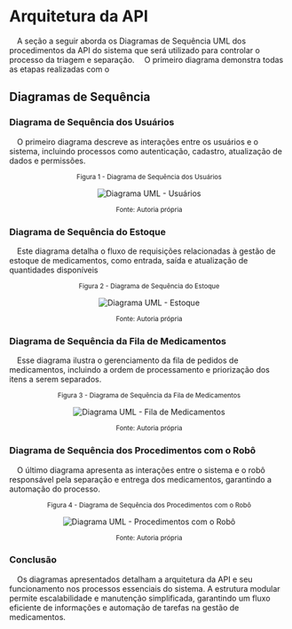 # Arquitetura da API
&emsp;A seção a seguir aborda os Diagramas de Sequência UML dos procedimentos da API do sistema que será utilizado para controlar o processo da triagem e separação.
&emsp;O primeiro diagrama demonstra todas as etapas realizadas com o 

## Diagramas de Sequência
### Diagrama de Sequência dos Usuários
&emsp;O primeiro diagrama descreve as interações entre os usuários e o sistema, incluindo processos como autenticação, cadastro, atualização de dados e permissões.

<div align="center" width="100%">

<sub>Figura 1 - Diagrama de Sequência dos Usuários</sub>

![Diagrama UML - Usuários](/img/diagramas-uml/usuarios.svg)

<sup>Fonte: Autoria própria </sup>

</div>

### Diagrama de Sequência do Estoque
&emsp;Este diagrama detalha o fluxo de requisições relacionadas à gestão de estoque de medicamentos, como entrada, saída e atualização de quantidades disponíveis

<div align="center" width="100%">

<sub>Figura 2 - Diagrama de Sequência do Estoque</sub>

![Diagrama UML - Estoque](/img/diagramas-uml/estoque.svg)

<sup>Fonte: Autoria própria </sup>

</div>

### Diagrama de Sequência da Fila de Medicamentos
&emsp;Esse diagrama ilustra o gerenciamento da fila de pedidos de medicamentos, incluindo a ordem de processamento e priorização dos itens a serem separados.

<div align="center" width="100%">

<sub>Figura 3 - Diagrama de Sequência da Fila de Medicamentos</sub>

![Diagrama UML - Fila de Medicamentos](/img/diagramas-uml/fila.svg)

<sup>Fonte: Autoria própria </sup>

</div>

### Diagrama de Sequência dos Procedimentos com o Robô
&emsp;O último diagrama apresenta as interações entre o sistema e o robô responsável pela separação e entrega dos medicamentos, garantindo a automação do processo.

<div align="center" width="100%">

<sub>Figura 4 - Diagrama de Sequência dos Procedimentos com o Robô</sub>

![Diagrama UML - Procedimentos com o Robô](/img/diagramas-uml/robo.svg)

<sup>Fonte: Autoria própria </sup>

</div>

### Conclusão
&emsp;Os diagramas apresentados detalham a arquitetura da API e seu funcionamento nos processos essenciais do sistema. A estrutura modular permite escalabilidade e manutenção simplificada, garantindo um fluxo eficiente de informações e automação de tarefas na gestão de medicamentos.